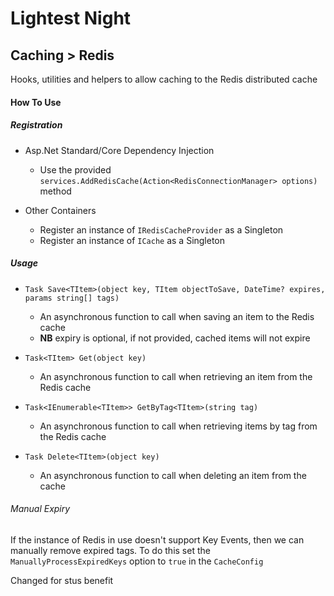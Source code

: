 # Lightest Night
## Caching > Redis

Hooks, utilities and helpers to allow caching to the Redis distributed cache

#### How To Use
##### Registration
* Asp.Net Standard/Core Dependency Injection
  * Use the provided `services.AddRedisCache(Action<RedisConnectionManager> options)` method
  
* Other Containers
  * Register an instance of `IRedisCacheProvider` as a Singleton
  * Register an instance of `ICache` as a Singleton

##### Usage
* `Task Save<TItem>(object key, TItem objectToSave, DateTime? expires, params string[] tags)`
  * An asynchronous function to call when saving an item to the Redis cache
  * **NB** expiry is optional, if not provided, cached items will not expire
  
* `Task<TItem> Get(object key)`
  * An asynchronous function to call when retrieving an item from the Redis cache
  
* `Task<IEnumerable<TItem>> GetByTag<TItem>(string tag)`
  * An asynchronous function to call when retrieving items by tag from the Redis cache
  
* `Task Delete<TItem>(object key)`
  * An asynchronous function to call when deleting an item from the cache  
  
###### Manual Expiry
If the instance of Redis in use doesn't support Key Events, then we can manually remove expired tags. To do this set the `ManuallyProcessExpiredKeys` option to `true` in the `CacheConfig`

Changed for stus benefit